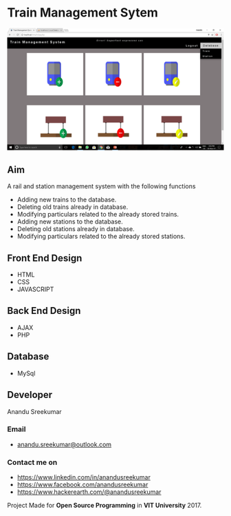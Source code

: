 # **Train Management Sytem**

![](https://github.com/AnanduSreekumar/train_management_system/blob/23b3c62f105417d7746c02f4979b39b77e5ebe6d/tms_screenshots/Screenshot%20(123).png)

## Aim
A rail and station management system with the following functions
*  Adding new trains to the database.
*  Deleting old trains already in database.
*  Modifying particulars related to the  already stored trains.
*  Adding new  stations to the database.
*  Deleting old stations already in database.
*  Modifying particulars related to the already stored stations.

 
## Front End Design
  * HTML
  * CSS
  * JAVASCRIPT
## Back End Design
  * AJAX
  * PHP
## Database 
  * MySql

## Developer
Anandu Sreekumar

###  Email
  * anandu.sreekumar@outlook.com
### Contact me on
  * https://www.linkedin.com/in/anandusreekumar
  * https://www.facebook.com/anandusreekumar
  * https://www.hackerearth.com/@anandusreekumar
  


Project Made for **Open Source Programming** in **VIT University** 2017.  
